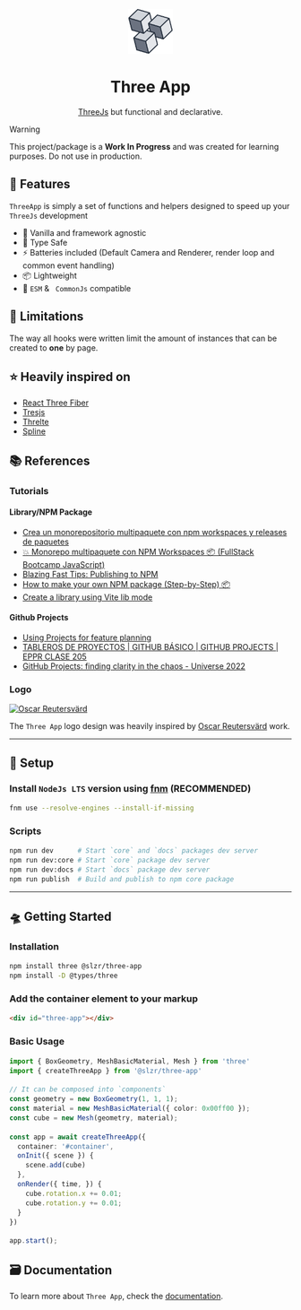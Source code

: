 <p align="center">
  <img height="80px" src="./packages/docs/src/public/logo-simple.png" alt="Three App logo">

  <h1 align="center">Three App</h1>
</p>

<p align="center"><a href="https://threejs.org/">ThreeJs</a> but functional and declarative.</p>

> [!WARNING]
> This project/package is a **Work In Progress** and was created for learning purposes. Do not use in production.


## 🚀 Features

`ThreeApp` is simply a set of functions and helpers designed to speed up your `ThreeJs` development

- 🍦 Vanilla and framework agnostic
- 🔑 Type Safe
- ⚡ Batteries included (Default Camera and Renderer, render loop and common event handling)
- 📦 Lightweight
- 🔌 `ESM` & ` CommonJs` compatible

## 🚨 Limitations

The way all hooks were written limit the amount of instances that can be created to **one** by page.

## ⭐ Heavily inspired on

- [React Three Fiber](https://github.com/pmndrs/react-three-fiber)
- [Tresjs](https://github.com/Tresjs/tres)
- [Threlte](https://github.com/threlte/threlte)
- [Spline](https://spline.design/)


## 📚 References

### Tutorials

#### Library/NPM Package
- [Crea un monorepositorio multipaquete con npm workspaces y releases de paquetes](https://youtu.be/2QSBXhuqSlI)
- [💥 Monorepo multipaquete con NPM Workspaces 📦 (FullStack Bootcamp JavaScript)](https://youtu.be/KEkRy4q_0oI)
- [Blazing Fast Tips: Publishing to NPM](https://youtu.be/eh89VE3Mk5g)
- [How to make your own NPM package (Step-by-Step) 📦](https://youtu.be/xnfdm-s8adI)
- [Create a library using Vite lib mode](https://youtu.be/XDip9onOTps)

#### Github Projects
- [Using Projects for feature planning](https://www.youtube.com/watch?v=yFQ-p6wMS_Y)
- [TABLEROS DE PROYECTOS | GITHUB BÁSICO | GITHUB PROJECTS | EPPR CLASE 205](https://www.youtube.com/watch?v=Oul3wLKpx04)
- [GitHub Projects: finding clarity in the chaos - Universe 2022](https://www.youtube.com/watch?v=vqbcNXtHgvg)

### Logo

[![Oscar Reutersvärd](https://finelinegd.com/wp-content/uploads/2014/05/or_header.jpg)](https://finelinegd.com/oscar-reutersvard-the-father-of-impossible-figures/)
[]()

The `Three App` logo design was heavily inspired by [Oscar Reutersvärd](https://wikipedia.org/wiki/Oscar_Reutersv%C3%A4rd) work.

---

## 🧰 Setup

### Install `NodeJs LTS` version using [fnm](https://github.com/Schniz/fnm) (RECOMMENDED)

```sh
fnm use --resolve-engines --install-if-missing
```

### Scripts

```sh
npm run dev      # Start `core` and `docs` packages dev server
npm run dev:core # Start `core` package dev server
npm run dev:docs # Start `docs` package dev server
npm run publish  # Build and publish to npm core package
```

---

## 🛸 Getting Started

### Installation

```sh
npm install three @slzr/three-app
npm install -D @types/three
```

### Add the container element to your markup

```html
<div id="three-app"></div>
```

### Basic Usage

```ts
import { BoxGeometry, MeshBasicMaterial, Mesh } from 'three'
import { createThreeApp } from '@slzr/three-app'

// It can be composed into `components`
const geometry = new BoxGeometry(1, 1, 1);
const material = new MeshBasicMaterial({ color: 0x00ff00 });
const cube = new Mesh(geometry, material);

const app = await createThreeApp({
  container: '#container',
  onInit({ scene }) {
    scene.add(cube)
  },
  onRender({ time, }) {
    cube.rotation.x += 0.01;
    cube.rotation.y += 0.01;
  }
})

app.start();
```

## 🗃️ Documentation

To learn more about `Three App`, check the [documentation](https://slzr-three-app.vercel.app).

